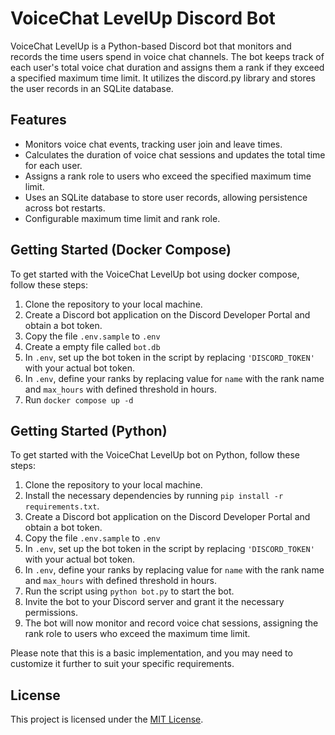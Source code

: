 # VoiceChat LevelUp Discord Bot

VoiceChat LevelUp is a Python-based Discord bot that monitors and records the time users spend in voice chat channels. The bot keeps track of each user's total voice chat duration and assigns them a rank if they exceed a specified maximum time limit. It utilizes the discord.py library and stores the user records in an SQLite database.

## Features

- Monitors voice chat events, tracking user join and leave times.
- Calculates the duration of voice chat sessions and updates the total time for each user.
- Assigns a rank role to users who exceed the specified maximum time limit.
- Uses an SQLite database to store user records, allowing persistence across bot restarts.
- Configurable maximum time limit and rank role.

## Getting Started (Docker Compose)

To get started with the VoiceChat LevelUp bot using docker compose, follow these steps:

1. Clone the repository to your local machine.
3. Create a Discord bot application on the Discord Developer Portal and obtain a bot token.
4. Copy the file `.env.sample` to `.env`
5. Create a empty file called `bot.db`
4. In `.env`, set up the bot token in the script by replacing `'DISCORD_TOKEN'` with your actual bot token.
5. In `.env`, define your ranks by replacing value for `name` with the rank name and `max_hours` with defined threshold in hours.
6. Run `docker compose up -d`
## Getting Started (Python)

To get started with the VoiceChat LevelUp bot on Python, follow these steps:

1. Clone the repository to your local machine.
2. Install the necessary dependencies by running `pip install -r requirements.txt`.
3. Create a Discord bot application on the Discord Developer Portal and obtain a bot token.
4. Copy the file `.env.sample` to `.env`
4. In `.env`, set up the bot token in the script by replacing `'DISCORD_TOKEN'` with your actual bot token.
5. In `.env`, define your ranks by replacing value for `name` with the rank name and `max_hours` with defined threshold in hours.
6. Run the script using `python bot.py` to start the bot.
7. Invite the bot to your Discord server and grant it the necessary permissions.
8. The bot will now monitor and record voice chat sessions, assigning the rank role to users who exceed the maximum time limit.

Please note that this is a basic implementation, and you may need to customize it further to suit your specific requirements.

## License

This project is licensed under the [MIT License](LICENSE).

